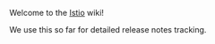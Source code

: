 Welcome to the [Istio](https://istio.io/) wiki!

We use this so far for detailed release notes tracking.
